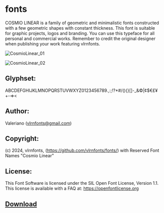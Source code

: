 # fonts

COSMIO LINEAR is a family of geometric and minimalistic fonts constructed with a few geometric shapes with constant thickness.
This font is suitable for graphic projects, logos and branding.
You can use this typeface for all personal and commercial works. Remember to credit the original designer when publishing your work featuring vlrnfonts.

![CosmioLinear_01](https://github.com/vlrnfonts/fonts/assets/160312338/83544f97-2d77-4fb4-b727-ab86f7ac274c)

![CosmioLinear_02](https://github.com/vlrnfonts/fonts/assets/160312338/f0a650a9-746d-4d3f-9a83-84d32ee2806f)

## Glyphset:
ABCDEFGHIJKLMNOPQRSTUVWXYZ0123456789.,:;!?*#/\(){}[]-_&©|¢$€£¥+-=><

## Author:
Valeriano (vlrnfonts@gmail.com)

## Copyright:
(c) 2024, vlrnfonts, (https://github.com/vlrnfonts/fonts/) with Reserved Font Names "Cosmio Linear"

## License:
This Font Software is licensed under the SIL Open Font License, Version 1.1. This license is available with a FAQ at:
https://openfontlicense.org

## [Download]()
